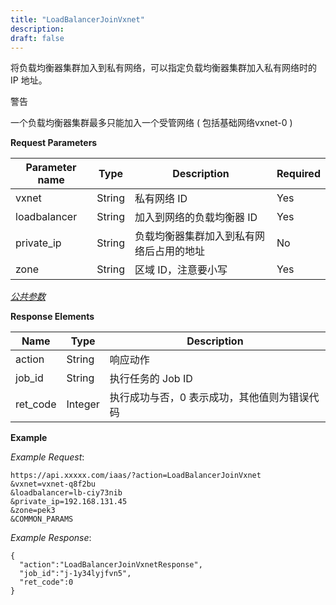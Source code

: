 ```yaml
---
title: "LoadBalancerJoinVxnet"
description: 
draft: false
---
```




将负载均衡器集群加入到私有网络，可以指定负载均衡器集群加入私有网络时的 IP 地址。

警告

一个负载均衡器集群最多只能加入一个受管网络 ( 包括基础网络vxnet-0 )

**Request Parameters**

| Parameter name | Type | Description | Required |
| --- | --- | --- | --- |
| vxnet | String | 私有网络 ID | Yes |
| loadbalancer | String | 加入到网络的负载均衡器 ID | Yes |
| private_ip | String | 负载均衡器集群加入到私有网络后占用的地址 | No |
| zone | String | 区域 ID，注意要小写 | Yes |

[_公共参数_](../../../parameters/)

**Response Elements**

| Name | Type | Description |
| --- | --- | --- |
| action | String | 响应动作 |
| job_id | String | 执行任务的 Job ID |
| ret_code | Integer | 执行成功与否，0 表示成功，其他值则为错误代码 |

**Example**

_Example Request_:

```
https://api.xxxxx.com/iaas/?action=LoadBalancerJoinVxnet
&vxnet=vxnet-q8f2bu
&loadbalancer=lb-ciy73nib
&private_ip=192.168.131.45
&zone=pek3
&COMMON_PARAMS
```

_Example Response_:

```
{
  "action":"LoadBalancerJoinVxnetResponse",
  "job_id":"j-1y34lyjfvn5",
  "ret_code":0
}
```
